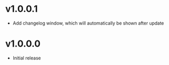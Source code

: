 ﻿# v1.0.0.1
* Add changelog window, which will automatically be shown after update

# v1.0.0.0
* Initial release